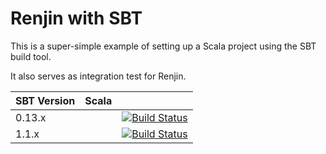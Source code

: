

# Renjin with SBT

This is a super-simple example of setting up a Scala project using 
the SBT build tool.

It also serves as integration test for Renjin.


| SBT Version  | Scala  |   |
|--------------|--------|---|
| 0.13.x       |        | [![Build Status](http://build.renjin.org/job/Integration-Tests/job/renjin-sbt-example-0.13/badge/icon)](http://build.renjin.org/job/Integration-Tests/job/renjin-sbt-example-0.13/)  |
| 1.1.x        |        | [![Build Status](http://build.renjin.org/job/Integration-Tests/job/renjin-sbt-example-1.1/badge/icon)](http://build.renjin.org/job/Integration-Tests/job/renjin-sbt-example-1.1/)    |


